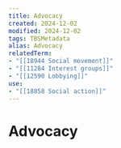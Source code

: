 ```yaml
---
title: Advocacy
created: 2024-12-02
modified: 2024-12-02
tags: TBSMetadata
alias: Advocacy
relatedTerm:
- "[[18944 Social movement]]"
- "[[11284 Interest groups]]"
- "[[12590 Lobbying]]"
use:
- "[[18858 Social action]]"
---
```

# Advocacy
